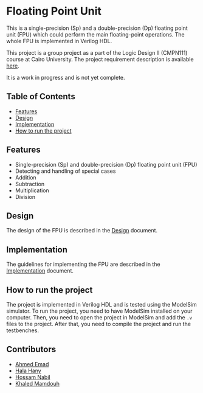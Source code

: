 # Floating Point Unit
This is a single-precision (Sp) and a double-precision (Dp) floating point unit (FPU) which could perform the main floating-point operations. 
The whole FPU is implemented in Verilog HDL.

This project is a group project as a part of the Logic Design II (CMPN111) course at Cairo University. The project requirement description is available [here](Project-Requirements.pptx).

It is a work in progress and is not yet complete.

## Table of Contents
- [Features](#features)
- [Design](#design)
- [Implementation](#implementation)
- [How to run the project](#how-to-run-the-project)

## Features
- Single-precision (Sp) and double-precision (Dp) floating point unit (FPU)
- Detecting and handling of special cases
- Addition
- Subtraction
- Multiplication
- Division

## Design
The design of the FPU is described in the [Design](Design.md) document.

## Implementation
The guidelines for implementing the FPU are described in the [Implementation](Implementation.md) document.

## How to run the project
The project is implemented in Verilog HDL and is tested using the ModelSim simulator.
To run the project, you need to have ModelSim installed on your computer. 
Then, you need to open the project in ModelSim and add the `.v` files to the project.
After that, you need to compile the project and run the testbenches.

## Contributors
- [Ahmed Emad]()
- [Hala Hany]()
- [Hossam Nabil]()
- [Khaled Mamdouh]()